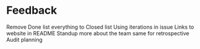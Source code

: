 # Feedback
Remove Done list everything to Closed list
Using iterations in issue
Links to website in README
Standup more about the team same for retrospective
Audit planning